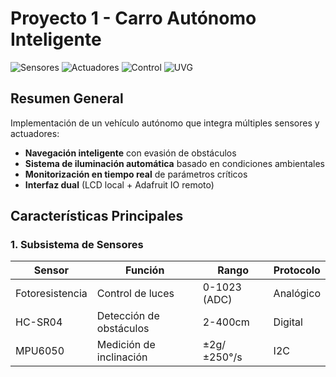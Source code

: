 # Proyecto 1 - Carro Autónomo Inteligente

![Sensores](https://img.shields.io/badge/Sensores-Fotoresistencia/Ultrasónico/Acelerómetro-blue) 
![Actuadores](https://img.shields.io/badge/Actuadores-Servomotores/Motores_DC-green) 
![Control](https://img.shields.io/badge/Control-Automático/Manual-orange) 
![UVG](https://img.shields.io/badge/Universidad-UVG-red)

## Resumen General
Implementación de un vehículo autónomo que integra múltiples sensores y actuadores:
- **Navegación inteligente** con evasión de obstáculos
- **Sistema de iluminación automática** basado en condiciones ambientales
- **Monitorización en tiempo real** de parámetros críticos
- **Interfaz dual** (LCD local + Adafruit IO remoto)

## Características Principales

### 1. Subsistema de Sensores
| Sensor | Función | Rango | Protocolo |
|--------|---------|-------|-----------|
| Fotoresistencia | Control de luces | 0-1023 (ADC) | Analógico |
| HC-SR04 | Detección de obstáculos | 2-400cm | Digital |
| MPU6050 | Medición de inclinación | ±2g/±250°/s | I2C |
